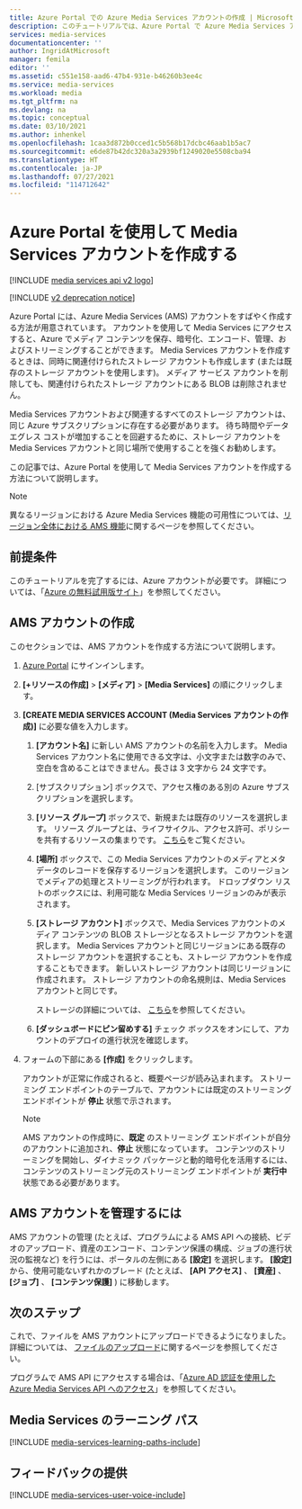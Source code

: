 ```yaml
---
title: Azure Portal での Azure Media Services アカウントの作成 | Microsoft Docs
description: このチュートリアルでは、Azure Portal で Azure Media Services アカウントを作成する手順について説明します。
services: media-services
documentationcenter: ''
author: IngridAtMicrosoft
manager: femila
editor: ''
ms.assetid: c551e158-aad6-47b4-931e-b46260b3ee4c
ms.service: media-services
ms.workload: media
ms.tgt_pltfrm: na
ms.devlang: na
ms.topic: conceptual
ms.date: 03/10/2021
ms.author: inhenkel
ms.openlocfilehash: 1caa3d872b0cced1c5b568b17dcbc46aab1b5ac7
ms.sourcegitcommit: e6de87b42dc320a3a2939bf1249020e5508cba94
ms.translationtype: HT
ms.contentlocale: ja-JP
ms.lasthandoff: 07/27/2021
ms.locfileid: "114712642"
---
```

# <a name="create-a-media-services-account-using-the-azure-portal"></a>Azure Portal を使用して Media Services アカウントを作成する

[!INCLUDE [media services api v2 logo](./includes/v2-hr.md)]

[!INCLUDE [v2 deprecation notice](../latest/includes/v2-deprecation-notice.md)]

Azure Portal には、Azure Media Services (AMS) アカウントをすばやく作成する方法が用意されています。 アカウントを使用して Media Services にアクセスすると、Azure でメディア コンテンツを保存、暗号化、エンコード、管理、およびストリーミングすることができます。 Media Services アカウントを作成するときは、同時に関連付けられたストレージ アカウントも作成します (または既存のストレージ アカウントを使用します)。 メディア サービス アカウントを削除しても、関連付けられたストレージ アカウントにある BLOB は削除されません。

Media Services アカウントおよび関連するすべてのストレージ アカウントは、同じ Azure サブスクリプションに存在する必要があります。 待ち時間やデータ エグレス コストが増加することを回避するために、ストレージ アカウントを Media Services アカウントと同じ場所で使用することを強くお勧めします。

この記事では、Azure Portal を使用して Media Services アカウントを作成する方法について説明します。

> [!NOTE]
> 異なるリージョンにおける Azure Media Services 機能の可用性については、[リージョン全体における AMS 機能](availability-regions-v-2.md)に関するページを参照してください。

## <a name="prerequisites"></a>前提条件

このチュートリアルを完了するには、Azure アカウントが必要です。 詳細については、「[Azure の無料試用版サイト](https://azure.microsoft.com/pricing/free-trial/)」を参照してください。

## <a name="create-an-ams-account"></a>AMS アカウントの作成

このセクションでは、AMS アカウントを作成する方法について説明します。

1. [Azure Portal](https://portal.azure.com/) にサインインします。
2. **[+リソースの作成]**  >  **[メディア]**  >  **[Media Services]** の順にクリックします。
3. **[CREATE MEDIA SERVICES ACCOUNT (Media Services アカウントの作成)]** に必要な値を入力します。

   1. **[アカウント名]** に新しい AMS アカウントの名前を入力します。 Media Services アカウント名に使用できる文字は、小文字または数字のみで、空白を含めることはできません。長さは 3 文字から 24 文字です。
   2. [サブスクリプション] ボックスで、アクセス権のある別の Azure サブスクリプションを選択します。
   3. **[リソース グループ]** ボックスで、新規または既存のリソースを選択します。  リソース グループとは、ライフサイクル、アクセス許可、ポリシーを共有するリソースの集まりです。 [こちら](../../azure-resource-manager/management/overview.md#resource-groups)をご覧ください。
   4. **[場所]** ボックスで、この Media Services アカウントのメディアとメタデータのレコードを保存するリージョンを選択します。 このリージョンでメディアの処理とストリーミングが行われます。 ドロップダウン リストのボックスには、利用可能な Media Services リージョンのみが表示されます。 
   5. **[ストレージ アカウント]** ボックスで、Media Services アカウントのメディア コンテンツの BLOB ストレージとなるストレージ アカウントを選択します。 Media Services アカウントと同じリージョンにある既存のストレージ アカウントを選択することも、ストレージ アカウントを作成することもできます。 新しいストレージ アカウントは同じリージョンに作成されます。 ストレージ アカウントの命名規則は、Media Services アカウントと同じです。

       ストレージの詳細については、 [こちら](../../storage/common/storage-introduction.md)を参照してください。
   6. **[ダッシュボードにピン留めする]** チェック ボックスをオンにして、アカウントのデプロイの進行状況を確認します。
4. フォームの下部にある **[作成]** をクリックします。

    アカウントが正常に作成されると、概要ページが読み込まれます。 ストリーミング エンドポイントのテーブルで、アカウントには既定のストリーミング エンドポイントが **停止** 状態で示されます。 

    >[!NOTE]
    >AMS アカウントの作成時に、**既定** のストリーミング エンドポイントが自分のアカウントに追加され、**停止** 状態になっています。 コンテンツのストリーミングを開始し、ダイナミック パッケージと動的暗号化を活用するには、コンテンツのストリーミング元のストリーミング エンドポイントが **実行中** 状態である必要があります。 
   
## <a name="to-manage-your-ams-account"></a>AMS アカウントを管理するには

AMS アカウントの管理 (たとえば、プログラムによる AMS API への接続、ビデオのアップロード、資産のエンコード、コンテンツ保護の構成、ジョブの進行状況の監視など) を行うには、ポータルの左側にある **[設定]** を選択します。 **[設定]** から、使用可能ないずれかのブレード (たとえば、 **[API アクセス]** 、 **[資産]** 、 **[ジョブ]** 、 **[コンテンツ保護]** ) に移動します。

## <a name="next-steps"></a>次のステップ

これで、ファイルを AMS アカウントにアップロードできるようになりました。 詳細については、 [ファイルのアップロード](media-services-portal-upload-files.md)に関するページを参照してください。

プログラムで AMS API にアクセスする場合は、「[Azure AD 認証を使用した Azure Media Services API へのアクセス](media-services-use-aad-auth-to-access-ams-api.md)」を参照してください。

## <a name="media-services-learning-paths"></a>Media Services のラーニング パス
[!INCLUDE [media-services-learning-paths-include](../../../includes/media-services-learning-paths-include.md)]

## <a name="provide-feedback"></a>フィードバックの提供
[!INCLUDE [media-services-user-voice-include](../../../includes/media-services-user-voice-include.md)]
